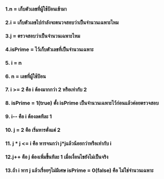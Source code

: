 ### 1.n = เก็บตัวเลขที่ผู้ใช้ป้อนเข้ามา

### 2.i = เก็บตัวเลขไปกำลังจะตนวจสอบว่าเป็นจำนวนเฉพาะไหม

### 3.j = ตรวจสอบว่าเป็นจำนวนเฉพาะไหม

### 4.isPrime = ไว้เก็บตัวเลขที่เป็นจำนวนเฉพาะ

### 5\. i = n

### 6\. n = เลขที่ผู้ใช้ป้อน

### 7\. i >= 2 คือ i ต้องมากกว่า 2 หรือเท่ากับ 2

### 8\. isPrime = 1(true) ตั้ง isPrime เป็นจำนวนเฉพาะไว้ก่อนแล้วค่อยตรวจสอบ

### 9\. i-- คือ i ต้องลดทีละ 1 

### 10\. j = 2 คือ เริ่มหารตั่งแต่ 2 

### 11\. j \* j <= i คือ หารจนกว่า j\*jแล้วน้อยกว่าหรือเท่ากับ i

### 12.j++ คือ j ต้องเพิ่มขี้นทีละ 1 เมื่อเงื่อนไขยังไม่เป็นจริง

### 13.ถ้า i หาร j แล้วเรื่อยๆไม่มีเศษ isPrime = 0(false) คือ ไม่ใช่จำนวนเฉพาะ

